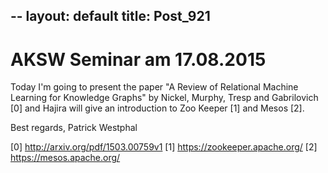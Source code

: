 --
layout: default
title: Post_921
---


# AKSW Seminar am 17.08.2015

Today I'm going to present the paper "A Review of Relational Machine Learning for Knowledge Graphs" by Nickel, Murphy, Tresp and Gabrilovich [0] and Hajira will give an introduction to Zoo Keeper [1] and Mesos [2].

Best regards,
Patrick Westphal

[0] <a class="moz-txt-link-freetext" href="http://arxiv.org/pdf/1503.00759v1">http://arxiv.org/pdf/1503.00759v1</a>
[1] <a class="moz-txt-link-freetext" href="https://zookeeper.apache.org/">https://zookeeper.apache.org/</a>
[2] <a class="moz-txt-link-freetext" href="https://mesos.apache.org/">https://mesos.apache.org/</a>

